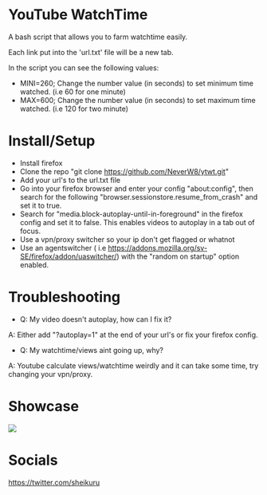 # YouTube WatchTime
A bash script that allows you to farm watchtime easily.

Each link put into the 'url.txt' file will be a new tab.

In the script you can see the following values:

* MINI=260; 				Change the number value (in seconds) to set minimum time watched. (i.e 60 for one minute)
* MAX=600; 	        Change the number value (in seconds) to set maximum time watched. (i.e 120 for two minute)

# Install/Setup

* Install firefox 
* Clone the repo "git clone https://github.com/NeverW8/ytwt.git"
* Add your url's to the url.txt file
* Go into your firefox browser and enter your config "about:config", then search for the following "browser.sessionstore.resume_from_crash" and set it to true.
* Search for "media.block-autoplay-until-in-foreground" in the firefox config and set it to false. This enables videos to autoplay in a tab out of focus.
* Use a vpn/proxy switcher so your ip don't get flagged or whatnot
* Use an agentswitcher ( i.e https://addons.mozilla.org/sv-SE/firefox/addon/uaswitcher/) with the "random on startup" option enabled.

# Troubleshooting
* Q: My video doesn't autoplay, how can I fix it?

A: Either add "?autoplay=1" at the end of your url's or fix your firefox config.

* Q: My watchtime/views aint going up, why?

A: Youtube calculate views/watchtime weirdly and it can take some time, try changing your vpn/proxy.

# Showcase

![](showcase.gif)

# Socials

https://twitter.com/sheikuru
